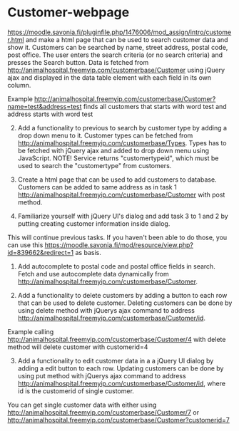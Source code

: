 # Customer-webpage
https://moodle.savonia.fi/pluginfile.php/1476006/mod_assign/intro/customer.html and make a html page that can be used to search customer data and show it. Customers can be searched by name, street address, postal code, post office. The user enters the search criteria (or no search criteria) and presses the Search button. Data is fetched from http://animalhospital.freemyip.com/customerbase/Customer using jQuery ajax and displayed in the data table element with each field in its own column.

Example http://animalhospital.freemyip.com/customerbase/Customer?name=test&address=test finds all customers that starts with word test and address starts with word test

2. Add a functionality to previous to search by customer type by adding a drop down menu to it. Customer types can be fetched from http://animalhospital.freemyip.com/customerbase/Types. Types has to be fetched with jQuery ajax and added to drop down menu using JavaScript. NOTE! Service returns "customertypeid", which must be used to search the "customertype" from customers.

3. Create a html page that can be used to add customers to database. Customers can be added to same address as in task 1 http://animalhospital.freemyip.com/customerbase/Customer with post method.

4. Familiarize yourself with jQuery UI's dialog and add task 3 to 1 and 2 by putting creating customer information inside dialog.

This will continue previous tasks. If you haven't been able to do those, you can use this https://moodle.savonia.fi/mod/resource/view.php?id=839662&redirect=1 as basis.

1. Add autocomplete to postal code and postal office fields in search. Fetch and use autocomplete data dynamically from http://animalhospital.freemyip.com/customerbase/Customer.

2. Add a functionality to delete customers by adding a button to each row that can be used to delete customer. Deleting customers can be done by using delete method with jQuerys ajax command to address http://animalhospital.freemyip.com/customerbase/Customer/id.

Example calling http://animalhospital.freemyip.com/customerbase/Customer/4 with delete method will delete customer with customerid=4



3. Add a functionality to edit customer data in a a jQuery UI dialog by adding a edit button to each row. Updating customers can be done by using put method with jQuerys ajax command to address http://animalhospital.freemyip.com/customerbase/Customer/id, where id is the customerid of single customer.

You can get single customer data with either using http://animalhospital.freemyip.com/customerbase/Customer/7 or  http://animalhospital.freemyip.com/customerbase/Customer?customerid=7
